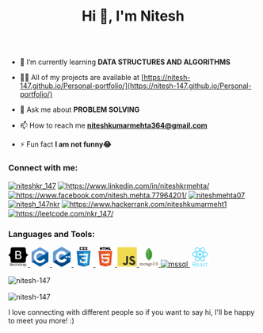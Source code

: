 <h1 align="center">Hi 👋, I'm Nitesh</h1>
<!-- <h3 align="center">A passionate Computer Programmer from Nepal 🇳🇵🇳🇵</h3> -->
<!-- <img src="https://c8.alamy.com/comp/2F604N7/cartoon-of-a-cute-happy-computer-programmer-in-his-office-this-illustration-is-part-of-a-collection-of-different-professions-2F604N7.jpg "></img> -->

<p align="left"> <br><br> </p>

- 🌱 I’m currently learning **DATA STRUCTURES AND ALGORITHMS**

- 👨‍💻 All of my projects are available at [https://nitesh-147.github.io/Personal-portfolio/](https://nitesh-147.github.io/Personal-portfolio/)

- 💬 Ask me about **PROBLEM SOLVING**

- 📫 How to reach me **niteshkumarmehta364@gmail.com**

- ⚡ Fun fact **I am not funny😂**

<h3 align="left">Connect with me:</h3>
<p align="left">
<a href="https://twitter.com/niteshkr_147" target="blank"><img align="center" src="https://raw.githubusercontent.com/rahuldkjain/github-profile-readme-generator/master/src/images/icons/Social/twitter.svg" alt="niteshkr_147" height="30" width="40" /></a>
<a href="https://linkedin.com/in/https://www.linkedin.com/in/niteshkrmehta/" target="blank"><img align="center" src="https://raw.githubusercontent.com/rahuldkjain/github-profile-readme-generator/master/src/images/icons/Social/linked-in-alt.svg" alt="https://www.linkedin.com/in/niteshkrmehta/" height="30" width="40" /></a>
<a href="https://fb.com/https://www.facebook.com/nitesh.mehta.77964201/" target="blank"><img align="center" src="https://raw.githubusercontent.com/rahuldkjain/github-profile-readme-generator/master/src/images/icons/Social/facebook.svg" alt="https://www.facebook.com/nitesh.mehta.77964201/" height="30" width="40" /></a>
<a href="https://instagram.com/niteshmehta07" target="blank"><img align="center" src="https://raw.githubusercontent.com/rahuldkjain/github-profile-readme-generator/master/src/images/icons/Social/instagram.svg" alt="niteshmehta07" height="30" width="40" /></a>
<a href="https://www.codechef.com/users/nitesh_147nkr" target="blank"><img align="center" src="https://cdn.jsdelivr.net/npm/simple-icons@3.1.0/icons/codechef.svg" alt="nitesh_147nkr" height="30" width="40" /></a>
<a href="https://www.hackerrank.com/https://www.hackerrank.com/niteshkumarmeht1" target="blank"><img align="center" src="https://raw.githubusercontent.com/rahuldkjain/github-profile-readme-generator/master/src/images/icons/Social/hackerrank.svg" alt="https://www.hackerrank.com/niteshkumarmeht1" height="30" width="40" /></a>
<a href="https://www.leetcode.com/nitesh1741/" target="blank"><img align="center" src="https://raw.githubusercontent.com/rahuldkjain/github-profile-readme-generator/master/src/images/icons/Social/leet-code.svg" alt="https://leetcode.com/nkr_147/" height="30" width="40" /></a>
</p>

<h3 align="left">Languages and Tools:</h3>
<p align="left"> <a href="https://getbootstrap.com" target="_blank" rel="noreferrer"> <img src="https://raw.githubusercontent.com/devicons/devicon/master/icons/bootstrap/bootstrap-plain-wordmark.svg" alt="bootstrap" width="40" height="40"/> </a> <a href="https://www.cprogramming.com/" target="_blank" rel="noreferrer"> <img src="https://raw.githubusercontent.com/devicons/devicon/master/icons/c/c-original.svg" alt="c" width="40" height="40"/> </a> <a href="https://www.w3schools.com/cpp/" target="_blank" rel="noreferrer"> <img src="https://raw.githubusercontent.com/devicons/devicon/master/icons/cplusplus/cplusplus-original.svg" alt="cplusplus" width="40" height="40"/> </a> <a href="https://www.w3schools.com/css/" target="_blank" rel="noreferrer"> <img src="https://raw.githubusercontent.com/devicons/devicon/master/icons/css3/css3-original-wordmark.svg" alt="css3" width="40" height="40"/> </a> <a href="https://www.w3.org/html/" target="_blank" rel="noreferrer"> <img src="https://raw.githubusercontent.com/devicons/devicon/master/icons/html5/html5-original-wordmark.svg" alt="html5" width="40" height="40"/> </a> <a href="https://developer.mozilla.org/en-US/docs/Web/JavaScript" target="_blank" rel="noreferrer"> <img src="https://raw.githubusercontent.com/devicons/devicon/master/icons/javascript/javascript-original.svg" alt="javascript" width="40" height="40"/> </a> <a href="https://www.mongodb.com/" target="_blank" rel="noreferrer"> <img src="https://raw.githubusercontent.com/devicons/devicon/master/icons/mongodb/mongodb-original-wordmark.svg" alt="mongodb" width="40" height="40"/> </a> <a href="https://www.microsoft.com/en-us/sql-server" target="_blank" rel="noreferrer"> <img src="https://www.svgrepo.com/show/303229/microsoft-sql-server-logo.svg" alt="mssql" width="40" height="40"/> </a> <a href="https://reactjs.org/" target="_blank" rel="noreferrer"> <img src="https://raw.githubusercontent.com/devicons/devicon/master/icons/react/react-original-wordmark.svg" alt="react" width="40" height="40"/> </a> </p>

<p><img align="center" src="https://github-readme-stats.vercel.app/api/top-langs?username=nitesh-147&show_icons=true&locale=en&layout=compact" alt="nitesh-147" /></p>

<p><img align="center" src="https://github-readme-streak-stats.herokuapp.com/?user=nitesh-147&" alt="nitesh-147" /></p>


I love connecting with different people so if you want to say hi, I'll be happy to meet you more! :)

